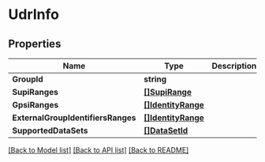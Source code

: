 # UdrInfo

## Properties
Name | Type | Description | Notes
------------ | ------------- | ------------- | -------------
**GroupId** | **string** |  | [optional] 
**SupiRanges** | [**[]SupiRange**](SupiRange.md) |  | [optional] 
**GpsiRanges** | [**[]IdentityRange**](IdentityRange.md) |  | [optional] 
**ExternalGroupIdentifiersRanges** | [**[]IdentityRange**](IdentityRange.md) |  | [optional] 
**SupportedDataSets** | [**[]DataSetId**](DataSetId.md) |  | [optional] 

[[Back to Model list]](../README.md#documentation-for-models) [[Back to API list]](../README.md#documentation-for-api-endpoints) [[Back to README]](../README.md)


